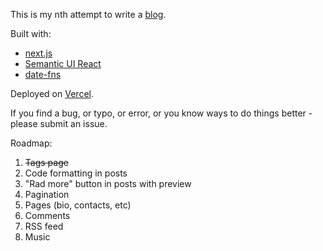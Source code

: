 This is my nth attempt to write a [blog](https://barhamon.com/). 

Built with:
* [next.js](https://nextjs.org/)
* [Semantic UI React](https://react.semantic-ui.com/)
* [date-fns](https://date-fns.org/) 

Deployed on [Vercel](https://vercel.com/).

If you find a bug, or typo, or error, or you know ways to do things better - please submit an issue.

Roadmap:

1. ~~Tags page~~
1. Code formatting in posts
1. "Rad more" button in posts with preview
1. Pagination
1. Pages (bio, contacts, etc)
1. Comments
1. RSS feed
1. Music
